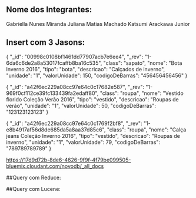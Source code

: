 ## Nome dos Integrantes:
Gabriella Nunes Miranda
Juliana Matias Machado
Katsumi Arackawa Junior

## Insert com 3 Jasons:

{
  "_id": "00998c0108bf1461dd77907acb7e6ee4",
  "_rev": "1-6da6c6de2a8a53017fcaffb8ba16c535",
  "class": "sapato",
  "nome": "Bota Inverno 2016",
  "tipo": "bota",
  "descricao": "Calçados de inverno",
  "unidade": "1",
  "valorUnidade": 150,
  "codigoDeBarras": "456456456456"
}

{
  "_id": "a42f6ec229a08cc97e64c0c17682e587",
  "_rev": "1-969f0cf112ce39fc133439fa2edaff80",
  "class": "roupa",
  "nome": "Vestido florido Coleção Verão 2016",
  "tipo": "vestido",
  "descricao": "Roupas de verão",
  "unidade": "1",
  "valorUnidade": 50,
  "codigoDeBarras": "123123123123"
}

{
  "_id": "a42f6ec229a08cc97e64c0c1769f2bf8",
  "_rev": "1-e8b4917af56d8de685da5a8aa37d85c6",
  "class": "roupa",
  "nome": "Calça jeans Coleção Inverno 2016",
  "tipo": "vestido",
  "descricao": "Roupas de inverno",
  "unidade": "1",
  "valorUnidade": 79,
  "codigoDeBarras": "789789789789"
}

https://17d9d72b-8de6-4626-9f9f-4f79be099505-bluemix.cloudant.com/novodb/_all_docs

##Query com Reduce:



##Query com Lucene:

